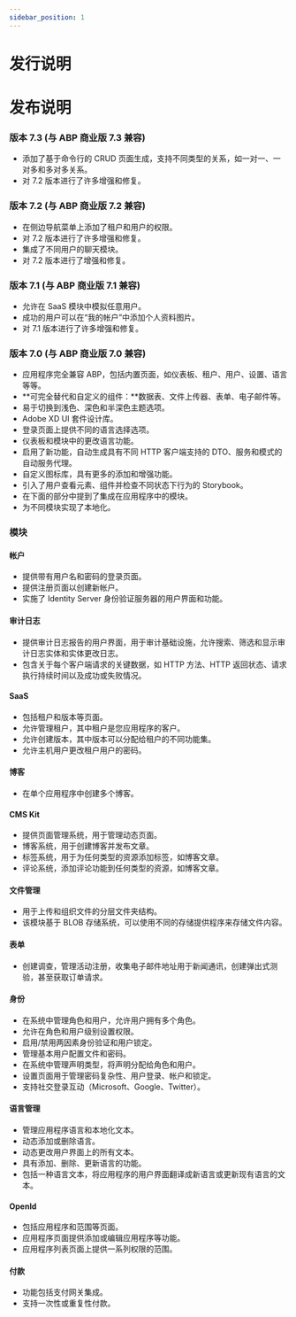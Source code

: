 ```yaml
---
sidebar_position: 1
---
```


# 发行说明
发布说明
=============

### 版本 7.3 (与 ABP 商业版 7.3 兼容)

* 添加了基于命令行的 CRUD 页面生成，支持不同类型的关系，如一对一、一对多和多对多关系。
* 对 7.2 版本进行了许多增强和修复。

### 版本 7.2 (与 ABP 商业版 7.2 兼容)

* 在侧边导航菜单上添加了租户和用户的权限。
* 对 7.2 版本进行了许多增强和修复。
* 集成了不同用户的聊天模块。
* 对 7.2 版本进行了增强和修复。

### 版本 7.1 (与 ABP 商业版 7.1 兼容)

* 允许在 SaaS 模块中模拟任意用户。
* 成功的用户可以在“我的帐户”中添加个人资料图片。
* 对 7.1 版本进行了许多增强和修复。

### 版本 7.0 (与 ABP 商业版 7.0 兼容)

* 应用程序完全兼容 ABP，包括内置页面，如仪表板、租户、用户、设置、语言等等。
* **可完全替代和自定义的组件：**数据表、文件上传器、表单、电子邮件等。
* 易于切换到浅色、深色和半深色主题选项。
* Adobe XD UI 套件设计库。
* 登录页面上提供不同的语言选择选项。
* 仪表板和模块中的更改语言功能。
* 启用了新功能，自动生成具有不同 HTTP 客户端支持的 DTO、服务和模式的自动服务代理。
* 自定义图标库，具有更多的添加和增强功能。
* 引入了用户查看元素、组件并检查不同状态下行为的 Storybook。
* 在下面的部分中提到了集成在应用程序中的模块。
* 为不同模块实现了本地化。

### 模块

#### 帐户

* 提供带有用户名和密码的登录页面。
* 提供注册页面以创建新帐户。
* 实施了 Identity Server 身份验证服务器的用户界面和功能。

#### 审计日志

* 提供审计日志报告的用户界面，用于审计基础设施，允许搜索、筛选和显示审计日志实体和实体更改日志。
* 包含关于每个客户端请求的关键数据，如 HTTP 方法、HTTP 返回状态、请求执行持续时间以及成功或失败情况。

#### SaaS

* 包括租户和版本等页面。
* 允许管理租户，其中租户是您应用程序的客户。
* 允许创建版本，其中版本可以分配给租户的不同功能集。
* 允许主机用户更改租户用户的密码。

#### 博客

* 在单个应用程序中创建多个博客。

#### CMS Kit

* 提供页面管理系统，用于管理动态页面。
* 博客系统，用于创建博客并发布文章。
* 标签系统，用于为任何类型的资源添加标签，如博客文章。
* 评论系统，添加评论功能到任何类型的资源，如博客文章。

#### 文件管理

* 用于上传和组织文件的分层文件夹结构。
* 该模块基于 BLOB 存储系统，可以使用不同的存储提供程序来存储文件内容。

#### 表单

* 创建调查，管理活动注册，收集电子邮件地址用于新闻通讯，创建弹出式测验，甚至获取订单请求。

#### 身份

* 在系统中管理角色和用户，允许用户拥有多个角色。
* 允许在角色和用户级别设置权限。
* 启用/禁用两因素身份验证和用户锁定。
* 管理基本用户配置文件和密码。
* 在系统中管理声明类型，将声明分配给角色和用户。
* 设置页面用于管理密码复杂性、用户登录、帐户和锁定。
* 支持社交登录互动（Microsoft、Google、Twitter）。

#### 语言管理

* 管理应用程序语言和本地化文本。
* 动态添加或删除语言。
* 动态更改用户界面上的所有文本。
* 具有添加、删除、更新语言的功能。
* 包括一种语言文本，将应用程序的用户界面翻译成新语言或更新现有语言的文本。

#### OpenId

* 包括应用程序和范围等页面。
* 应用程序页面提供添加或编辑应用程序等功能。
* 应用程序列表页面上提供一系列权限的范围。

#### 付款

* 功能包括支付网关集成。
* 支持一次性或重复性付款。
